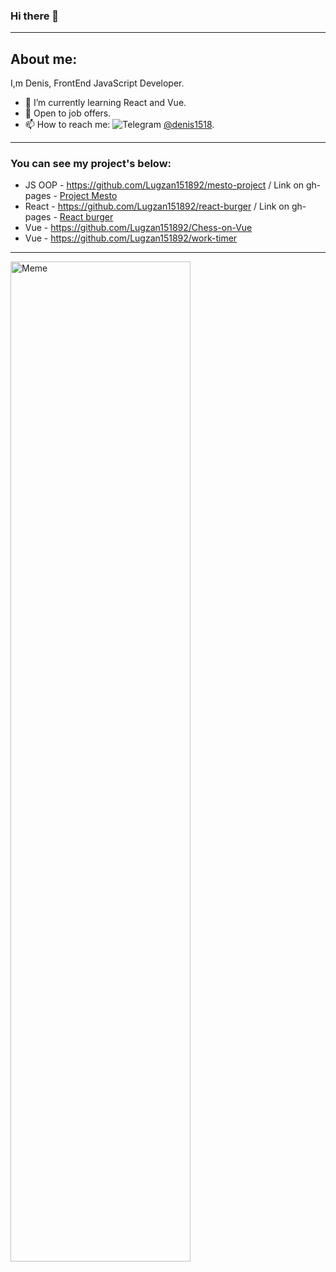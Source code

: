 ### Hi there 👋

---
## About me:
I,m Denis, FrontEnd JavaScript Developer. 
- 🌱 I’m currently learning React and Vue.
- 👯 Open to job offers.
- 📫 How to reach me: <img src='https://img.shields.io/badge/Telegram-blue' alt='Telegram'> [@denis1518](https://t.me/@denis1518).

---
### You can see my project's below:
- JS OOP - https://github.com/Lugzan151892/mesto-project / Link on gh-pages - [Project Mesto](https://lugzan151892.github.io/mesto-project/) 
- React - https://github.com/Lugzan151892/react-burger / Link on gh-pages - [React burger](https://lugzan151892.github.io/react-burger/) 
- Vue - https://github.com/Lugzan151892/Chess-on-Vue
- Vue - https://github.com/Lugzan151892/work-timer
---

<img src='https://preview.redd.it/f06bdrfictf31.jpg?auto=webp&s=87fb86fbfa99bff736321e634798db5c2d9e0ae1' alt='Meme' style='height: 40vh; width: 30vw'>

<!--
**Lugzan151892/Lugzan151892** is a ✨ _special_ ✨ repository because its `README.md` (this file) appears on your GitHub profile.

Here are some ideas to get you started:

- 🔭 I’m currently working on ...
- 🌱 I’m currently learning ...
- 👯 I’m looking to collaborate on ...
- 🤔 I’m looking for help with ...
- 💬 Ask me about ...
- 📫 How to reach me: ...
- 😄 Pronouns: ...
- ⚡ Fun fact: ...
-->
